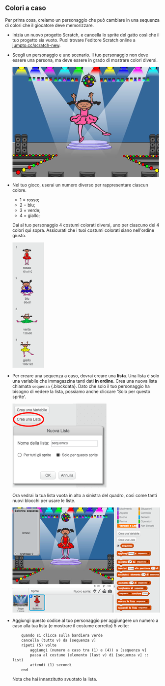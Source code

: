 ## Colori a caso

Per prima cosa, creiamo un personaggio che può cambiare in una sequenza di colori che il giocatore deve memorizzare.

+ Inizia un nuovo progetto Scratch, e cancella lo sprite del gatto così che il tuo progetto sia vuoto. Puoi trovare l'editore Scratch online a <a href="http://jumpto.cc/scratch-new" target="_blank">jumpto.cc/scratch-new</a>.

+ Scegli un personaggio e uno scenario. Il tuo personaggio non deve essere una persona, ma deve essere in grado di mostrare colori diversi.

	![screenshot](images/colour-sprite.png)

+ Nel tuo gioco, userai un numero diverso per rappresentare ciascun colore.

	+ 1 = rosso;
	+ 2 = blu;
	+ 3 = verde;
	+ 4 = giallo;

	Dai al tuo personaggio 4 costumi colorati diversi, uno per ciascuno dei 4 colori qui sopra. Assicurati che i tuoi costumi colorati siano nell'ordine giusto.

	![screenshot](images/colour-costume.png)

+ Per creare una sequenza a caso, dovrai creare una __lista__. Una lista è solo una variabile che immagazzina tanti dati __in ordine__. Crea una nuova lista chiamata `sequenza` {.blockdata}. Dato che solo il tuo personaggio ha bisogno di vedere la lista, possiamo anche cliccare 'Solo per questo sprite'.

	![screenshot](images/colour-list.png)

	Ora vedrai la tua lista vuota in alto a sinistra del quadro, così come tanti nuovi blocchi per usare le liste.

	![screenshot](images/colour-list-blocks.png)

+ Aggiungi questo codice al tuo personaggio per aggiungere un numero a caso alla tua lista (e mostrare il costume corretto) 5 volte:

	```blocks
		quando si clicca sulla bandiera verde
		cancella (tutto v) da [sequenza v]
		ripeti (5) volte
  			aggiungi (numero a caso tra (1) e (4)) a [sequenza v]
  			passa al costume (elemento (last v) di [sequenza v] :: list)
  			attendi (1) secondi
		end
	```

	Nota che hai innanzitutto svuotato la lista.
